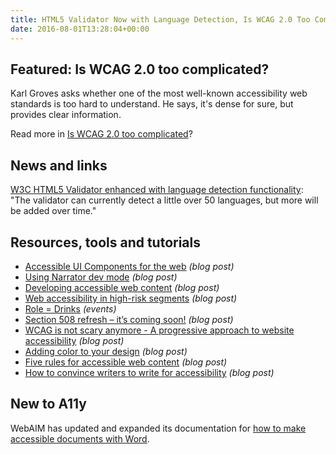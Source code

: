 ```yaml
---
title: HTML5 Validator Now with Language Detection, Is WCAG 2.0 Too Complex, Five Rules for Publishing Accessible Content and More
date: 2016-08-01T13:28:04+00:00
---
```


## Featured: Is WCAG 2.0 too complicated?

Karl Groves asks whether one of the most well-known accessibility web standards is too hard to understand. He says, it's dense for sure, but provides clear information.

Read more in [Is WCAG 2.0 too complicated](http://www.karlgroves.com/2016/07/24/is-wcag-2-0-too-complicated/)?

## News and links

[W3C HTML5 Validator enhanced with language detection functionality](https://www.w3.org/blog/International/2016/07/13/w3c-html5-validator-enhanced-with-language-detection-functionality/): "The validator can currently detect a little over 50 languages, but more will be added over time."

## Resources, tools and tutorials

- [Accessible UI Components for the web](https://medium.com/@addyosmani/accessible-ui-components-for-the-web-39e727101a67) *(blog post)*
- [Using Narrator dev mode](http://tink.uk/using-narrator-dev-mode/) *(blog post)*
- [Developing accessible web content](http://blogs.sussex.ac.uk/tel/2016/07/26/developing-accessible-web-content/) *(blog post)*
- [Web accessibility in high-risk segments](http://blog.tenon.io/web-accessibility-in-high-risk-segments/) *(blog post)*
- [Role = Drinks](http://www.roledrinks.com) *(events)*
- [Section 508 refresh – it’s coming soon!](http://www.ssbbartgroup.com/blog/section-508-refresh-coming-soon/) *(blog post)*
- [WCAG is not scary anymore - A progressive approach to website accessibility](https://www.linkedin.com/pulse/wcag-scary-anymore-progressive-approach-website-herin-hentry) *(blog post)*
- [Adding color to your design](https://blogs.windows.com/buildingapps/2016/07/28/adding-color-to-your-design/) _(blog post)_
- [Five rules for accessible web content](http://www.practicalecommerce.com/articles/125498-5-Rules-for-Publishing-Accessible-Content) _(blog post)_
- [How to convince writers to write for accessibility](http://www.wuhcag.com/write-for-accessibility/) _(blog post)_

## New to A11y

WebAIM has updated and expanded its documentation for [how to make accessible documents with Word](http://webaim.org/techniques/word/).
